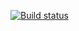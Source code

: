 [![Build status](https://ci.appveyor.com/api/projects/status/2fk2kcv08sbaie1f?svg=true)](https://ci.appveyor.com/project/IvanSlatjukhin/selenium)